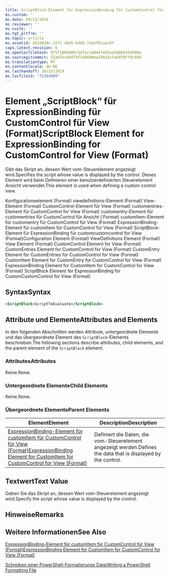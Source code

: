 ```yaml
---
title: ScriptBlock-Element für ExpressionBinding für CustomControl für View (Format) | Microsoft-Dokumentation
ms.custom: ''
ms.date: 09/13/2016
ms.reviewer: ''
ms.suite: ''
ms.tgt_pltfrm: ''
ms.topic: article
ms.assetid: d52d020c-3271-40d5-b4bb-7a5ef0caec8f
caps.latest.revision: 6
ms.openlocfilehash: 9f5f188b006c5dfac1d04ef4d5aa5606935db9be
ms.sourcegitcommit: 52a67bcd9d7bf3e8600ea4302d1fa8970ff9c998
ms.translationtype: MT
ms.contentlocale: de-DE
ms.lasthandoff: 10/15/2019
ms.locfileid: "72364909"
---
```

# <a name="scriptblock-element-for-expressionbinding-for-customcontrol-for-view-format"></a><span data-ttu-id="4fc70-102">Element „ScriptBlock“ für ExpressionBinding für CustomControl für View (Format)</span><span class="sxs-lookup"><span data-stu-id="4fc70-102">ScriptBlock Element for ExpressionBinding for CustomControl for View (Format)</span></span>

<span data-ttu-id="4fc70-103">Gibt das Skript an, dessen Wert vom-Steuerelement angezeigt wird.</span><span class="sxs-lookup"><span data-stu-id="4fc70-103">Specifies the script whose value is displayed by the control.</span></span> <span data-ttu-id="4fc70-104">Dieses Element wird beim Definieren einer benutzerdefinierten Steuerelement Ansicht verwendet.</span><span class="sxs-lookup"><span data-stu-id="4fc70-104">This element is used when defining a custom control view.</span></span>

<span data-ttu-id="4fc70-105">Konfigurationselement (Format) viewdefinitions-Element (Format) View-Element (Format) CustomControl-Element für View (Format) customentries-Element für CustomControl for View (Format) customentry-Element für customentries für CustomControl für Ansicht ( Format) customItem-Element für customentry für CustomControl für View (Format) ExpressionBinding-Element für customItem für CustomControl für View (Format) ScriptBlock-Element für ExpressionBinding für customcustomcontrol for View (Format)</span><span class="sxs-lookup"><span data-stu-id="4fc70-105">Configuration Element (Format) ViewDefinitions Element (Format) View Element (Format) CustomControl Element for View (Format) CustomEntries Element for CustomControl for View (Format) CustomEntry Element for CustomEntries for CustomControl for View (Format) CustomItem Element for CustomEntry for CustomControl for View (Format) ExpressionBinding Element for CustomItem for CustomControl for View (Format) ScriptBlock Element for ExpressionBinding for CustomCustomControl for View (Format)</span></span>

## <a name="syntax"></a><span data-ttu-id="4fc70-106">Syntax</span><span class="sxs-lookup"><span data-stu-id="4fc70-106">Syntax</span></span>

```xml
<ScriptBlock>ScriptToEvaluate</ScriptBlock>
```

## <a name="attributes-and-elements"></a><span data-ttu-id="4fc70-107">Attribute und Elemente</span><span class="sxs-lookup"><span data-stu-id="4fc70-107">Attributes and Elements</span></span>

<span data-ttu-id="4fc70-108">In den folgenden Abschnitten werden Attribute, untergeordnete Elemente und das übergeordnete Element des `ScriptBlock`-Elements beschrieben.</span><span class="sxs-lookup"><span data-stu-id="4fc70-108">The following sections describe attributes, child elements, and the parent element of the `ScriptBlock` element.</span></span>

### <a name="attributes"></a><span data-ttu-id="4fc70-109">Attributes</span><span class="sxs-lookup"><span data-stu-id="4fc70-109">Attributes</span></span>

<span data-ttu-id="4fc70-110">Keine.</span><span class="sxs-lookup"><span data-stu-id="4fc70-110">None.</span></span>

### <a name="child-elements"></a><span data-ttu-id="4fc70-111">Untergeordnete Elemente</span><span class="sxs-lookup"><span data-stu-id="4fc70-111">Child Elements</span></span>

<span data-ttu-id="4fc70-112">Keine.</span><span class="sxs-lookup"><span data-stu-id="4fc70-112">None.</span></span>

### <a name="parent-elements"></a><span data-ttu-id="4fc70-113">Übergeordnete Elemente</span><span class="sxs-lookup"><span data-stu-id="4fc70-113">Parent Elements</span></span>

|<span data-ttu-id="4fc70-114">Element</span><span class="sxs-lookup"><span data-stu-id="4fc70-114">Element</span></span>|<span data-ttu-id="4fc70-115">Description</span><span class="sxs-lookup"><span data-stu-id="4fc70-115">Description</span></span>|
|-------------|-----------------|
|[<span data-ttu-id="4fc70-116">ExpressionBinding-Element für customItem für CustomControl für View (Format)</span><span class="sxs-lookup"><span data-stu-id="4fc70-116">ExpressionBinding Element for CustomItem for CustomControl for View (Format)</span></span>](./expressionbinding-element-for-customitem-for-customcontrol-for-view-format.md)|<span data-ttu-id="4fc70-117">Definiert die Daten, die vom-Steuerelement angezeigt werden.</span><span class="sxs-lookup"><span data-stu-id="4fc70-117">Defines the data that is displayed by the control.</span></span>|

## <a name="text-value"></a><span data-ttu-id="4fc70-118">Textwert</span><span class="sxs-lookup"><span data-stu-id="4fc70-118">Text Value</span></span>

<span data-ttu-id="4fc70-119">Geben Sie das Skript an, dessen Wert vom-Steuerelement angezeigt wird.</span><span class="sxs-lookup"><span data-stu-id="4fc70-119">Specify the script whose value is displayed by the control.</span></span>

## <a name="remarks"></a><span data-ttu-id="4fc70-120">Hinweise</span><span class="sxs-lookup"><span data-stu-id="4fc70-120">Remarks</span></span>

## <a name="see-also"></a><span data-ttu-id="4fc70-121">Weitere Informationen</span><span class="sxs-lookup"><span data-stu-id="4fc70-121">See Also</span></span>

[<span data-ttu-id="4fc70-122">ExpressionBinding-Element für customItem für CustomControl für View (Format)</span><span class="sxs-lookup"><span data-stu-id="4fc70-122">ExpressionBinding Element for CustomItem for CustomControl for View (Format)</span></span>](./expressionbinding-element-for-customitem-for-customcontrol-for-view-format.md)

[<span data-ttu-id="4fc70-123">Schreiben einer PowerShell-Formatierungs Datei</span><span class="sxs-lookup"><span data-stu-id="4fc70-123">Writing a PowerShell Formatting File</span></span>](./writing-a-powershell-formatting-file.md)
